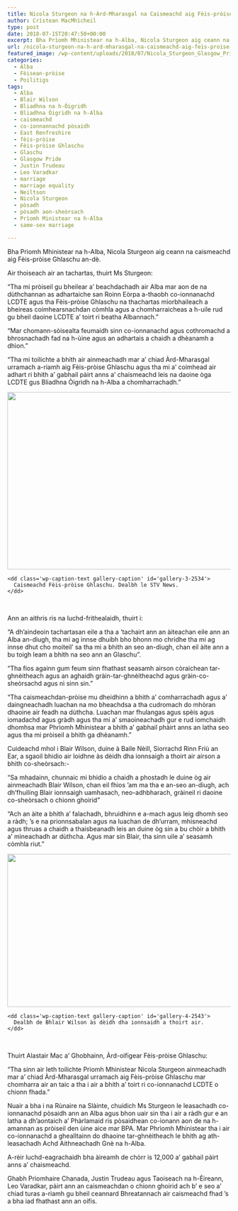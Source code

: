 ```yaml
---
title: Nicola Sturgeon na h-Àrd-Mharasgal na Caismeachd aig Fèis-pròise Ghlaschu
author: Crìstean MacMhìcheil
type: post
date: 2018-07-15T20:47:50+00:00
excerpt: Bha Prìomh Mhinistear na h-Alba, Nicola Sturgeon aig ceann na caismeachd aig Fèis-pròise Ghlaschu an-dè.
url: /nicola-sturgeon-na-h-ard-mharasgal-na-caismeachd-aig-feis-proise-ghlaschu/
featured_image: /wp-content/uploads/2018/07/Nicola_Sturgeon_Glasgow_Pride.jpg
categories:
  - Alba
  - Fèisean-pròise
  - Poilitigs
tags:
  - Alba
  - Blair Wilson
  - Bliadhna na h-Òigridh
  - Bliadhna Òigridh na h-Alba
  - caismeachd
  - co-ionnannachd pòsaidh
  - East Renfreshire
  - fèis-pròise
  - Fèis-pròise Ghlaschu
  - Glaschu
  - Glasgow Pride
  - Justin Trudeau
  - Leo Varadkar
  - marriage
  - marriage equality
  - Neiltson
  - Nicola Sturgeon
  - pòsadh
  - pòsadh aon-sheòrsach
  - Prìomh Ministear na h-Alba
  - same-sex marriage

---
```

Bha Prìomh Mhinistear na h-Alba, Nicola Sturgeon aig ceann na caismeachd aig Fèis-pròise Ghlaschu an-dè.

Air thoiseach air an tachartas, thuirt Ms Sturgeon:

&#8220;Tha mi pròiseil gu bheilear a&#8217; beachdachadh air Alba mar aon de na dùthchannan as adhartaiche san Roinn Eòrpa a-thaobh co-ionnanachd LCDTE agus tha Fèis-pròise Ghlaschu na thachartas mìorbhaileach a bheireas coimhearsnachdan còmhla agus a chomharraicheas a h-uile rud gu bheil daoine LCDTE a&#8217; toirt ri beatha Albannach.&#8221;

&#8220;Mar chomann-sòisealta feumaidh sinn co-ionnanachd agus cothromachd a bhrosnachadh fad na h-ùine agus an adhartais a chaidh a dhèanamh a dhìon.&#8221;

&#8220;Tha mi toilichte a bhith air ainmeachadh mar a&#8217; chiad Àrd-Mharasgal urramach a-riamh aig Fèis-pròise Ghlaschu agus tha mi a&#8217; coimhead air adhart ri bhith a&#8217; gabhail pàirt anns a&#8217; chaismeachd leis na daoine òga LCDTE gus Bliadhna Òigridh na h-Alba a chomharrachadh.&#8221;

<div id='gallery-3' class='gallery galleryid-2522 gallery-columns-1 gallery-size-large'>
  <dl class='gallery-item'>
    <dt class='gallery-icon landscape'>
      <img width="906" height="400" src="https://i2.wp.com/geidh.uk/wp-content/uploads/2018/07/Pride_Glasgow_2018-1.jpeg?resize=906%2C400&#038;ssl=1" class="attachment-large size-large" alt="" aria-describedby="gallery-3-2534" srcset="https://i2.wp.com/geidh.uk/wp-content/uploads/2018/07/Pride_Glasgow_2018-1.jpeg?resize=1024%2C452&ssl=1 1024w, https://i2.wp.com/geidh.uk/wp-content/uploads/2018/07/Pride_Glasgow_2018-1.jpeg?resize=300%2C132&ssl=1 300w, https://i2.wp.com/geidh.uk/wp-content/uploads/2018/07/Pride_Glasgow_2018-1.jpeg?resize=768%2C339&ssl=1 768w, https://i2.wp.com/geidh.uk/wp-content/uploads/2018/07/Pride_Glasgow_2018-1.jpeg?w=1280&ssl=1 1280w" sizes="(max-width: 906px) 100vw, 906px" data-recalc-dims="1" />
    </dt>
    
    <dd class='wp-caption-text gallery-caption' id='gallery-3-2534'>
      Caismeachd Fèis-pròise Ghlaschu. Dealbh le STV News.
    </dd>
  </dl>
  
  <br style="clear: both" />
</div>

Ann an aithris ris na luchd-frithealaidh, thuirt i:

&#8220;A dh&#8217;aindeoin tachartasan eile a tha a &#8216;tachairt ann an àiteachan eile ann an Alba an-diugh, tha mi ag innse dhuibh bho bhonn mo chridhe tha mi ag innse dhut cho moiteil&#8217; sa tha mi a bhith an seo an-diugh, chan eil àite ann a bu toigh leam a bhith na seo ann an Glaschu&#8221;.

&#8220;Tha fios againn gum feum sinn fhathast seasamh airson còraichean tar-ghnèitheach agus an aghaidh gràin-tar-ghnèitheachd agus gràin-co-sheòrsachd agus nì sinn sin.&#8221;

&#8220;Tha caismeachdan-pròise mu dheidhinn a bhith a&#8217; comharrachadh agus a&#8217; daingneachadh luachan na mo bheachdsa a tha cudromach do mhòran dhaoine air feadh na dùthcha. Luachan mar fhulangas agus spèis agus iomadachd agus gràdh agus tha mi a&#8217; smaoineachadh gur e rud iomchaidh dhomhsa mar Phrìomh Mhinistear a bhith a&#8217; gabhail phàirt anns an latha seo agus tha mi pròiseil a bhith ga dhèanamh.&#8221;

Cuideachd mhol i Blair Wilson, duine à Baile Nèill, Siorrachd Rinn Friù an Ear, a sgaoil bhidio air loidhne às dèidh dha ionnsaigh a thoirt air airson a bhith co-sheòrsach:-

&#8220;Sa mhadainn, chunnaic mi bhidio a chaidh a phostadh le duine òg air ainmeachadh Blair Wilson, chan eil fhios &#8217;am ma tha e an-seo an-diugh, ach dh&#8217;fhuiling Blair ionnsaigh uamhasach, neo-adhbharach, gràineil ri daoine co-sheòrsach o chionn ghoirid&#8221;

&#8220;Ach an àite a bhith a&#8217; falachadh, bhruidhinn e a-mach agus leig dhomh seo a ràdh; &#8217;s e na prionnsabalan agus na luachan de dh&#8217;urram, mhisneachd agus thruas a chaidh a thaisbeanadh leis an duine òg sin a bu chòir a bhith a&#8217; mìneachadh ar dùthcha. Agus mar sin Blair, tha sinn uile a&#8217; seasamh còmhla riut.&#8221;

<div id='gallery-4' class='gallery galleryid-2522 gallery-columns-1 gallery-size-large'>
  <dl class='gallery-item'>
    <dt class='gallery-icon landscape'>
      <img width="640" height="345" src="https://i1.wp.com/geidh.uk/wp-content/uploads/2018/07/Blair_Wilson.jpg?resize=640%2C345&#038;ssl=1" class="attachment-large size-large" alt="" aria-describedby="gallery-4-2543" srcset="https://i1.wp.com/geidh.uk/wp-content/uploads/2018/07/Blair_Wilson.jpg?w=640&ssl=1 640w, https://i1.wp.com/geidh.uk/wp-content/uploads/2018/07/Blair_Wilson.jpg?resize=300%2C162&ssl=1 300w" sizes="(max-width: 640px) 100vw, 640px" data-recalc-dims="1" />
    </dt>
    
    <dd class='wp-caption-text gallery-caption' id='gallery-4-2543'>
      Dealbh de Bhlair Wilson às dèidh dha ionnsaidh a thoirt air.
    </dd>
  </dl>
  
  <br style="clear: both" />
</div>

Thuirt Alastair Mac a&#8217; Ghobhainn, Àrd-oifigear Fèis-pròise Ghlaschu:

&#8220;Tha sinn air leth toilichte Prìomh Mhinistear Nicola Sturgeon ainmeachadh mar a&#8217; chiad Àrd-Mharasgal urramach aig Fèis-pròise Ghlaschu mar chomharra air an taic a tha i air a bhith a&#8217; toirt ri co-ionnanachd LCDTE o chionn fhada.&#8221;

Nuair a bha i na Rùnaire na Slàinte, chuidich Ms Sturgeon le leasachadh co-ionnanachd pòsaidh ann an Alba agus bhon uair sin tha i air a ràdh gur e an latha a dh&#8217;aontaich a&#8217; Phàrlamaid ris pòsaidhean co-ionann aon de na h-amannan as pròiseil den ùine aice mar BPA. Mar Phrìomh Mhinistear tha i air co-ionnanachd a ghealltainn do dhaoine tar-ghnèitheach le bhith ag ath-leasachadh Achd Aithneachadh Gnè na h-Alba.

A-rèir luchd-eagrachaidh bha àireamh de chòrr is 12,000 a&#8217; gabhail pàirt anns a&#8217; chaismeachd.

Ghabh Prìomhaire Chanada, Justin Trudeau agus Taoiseach na h-Èireann, Leo Varadkar, pàirt ann an caismeachdan o chionn ghoirid ach b&#8217; e seo a&#8217; chiad turas a-riamh gu bheil ceannard Bhreatannach air caismeachd fhad &#8217;s a bha iad fhathast ann an oifis.